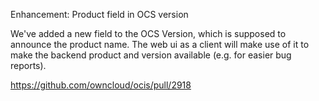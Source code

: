 Enhancement: Product field in OCS version

We've added a new field to the OCS Version, which is supposed to announce the product name. The web ui as a client will make use of it to make the backend product and version available (e.g. for easier bug reports).

https://github.com/owncloud/ocis/pull/2918
